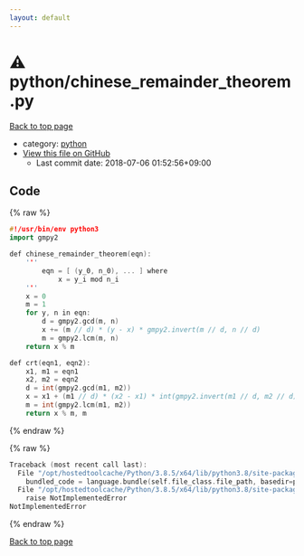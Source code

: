 ```yaml
---
layout: default
---
```


<!-- mathjax config similar to math.stackexchange -->
<script type="text/javascript" async
  src="https://cdnjs.cloudflare.com/ajax/libs/mathjax/2.7.5/MathJax.js?config=TeX-MML-AM_CHTML">
</script>
<script type="text/x-mathjax-config">
  MathJax.Hub.Config({
    TeX: { equationNumbers: { autoNumber: "AMS" }},
    tex2jax: {
      inlineMath: [ ['$','$'] ],
      processEscapes: true
    },
    "HTML-CSS": { matchFontHeight: false },
    displayAlign: "left",
    displayIndent: "2em"
  });
</script>

<script type="text/javascript" src="https://cdnjs.cloudflare.com/ajax/libs/jquery/3.4.1/jquery.min.js"></script>
<script src="https://cdn.jsdelivr.net/npm/jquery-balloon-js@1.1.2/jquery.balloon.min.js" integrity="sha256-ZEYs9VrgAeNuPvs15E39OsyOJaIkXEEt10fzxJ20+2I=" crossorigin="anonymous"></script>
<script type="text/javascript" src="../../assets/js/copy-button.js"></script>
<link rel="stylesheet" href="../../assets/css/copy-button.css" />


# :warning: python/chinese_remainder_theorem.py

<a href="../../index.html">Back to top page</a>

* category: <a href="../../index.html#23eeeb4347bdd26bfc6b7ee9a3b755dd">python</a>
* <a href="{{ site.github.repository_url }}/blob/master/python/chinese_remainder_theorem.py">View this file on GitHub</a>
    - Last commit date: 2018-07-06 01:52:56+09:00




## Code

<a id="unbundled"></a>
{% raw %}
```cpp
#!/usr/bin/env python3
import gmpy2

def chinese_remainder_theorem(eqn):
    '''
        eqn = [ (y_0, n_0), ... ] where
            x = y_i mod n_i
    '''
    x = 0
    m = 1
    for y, n in eqn:
        d = gmpy2.gcd(m, n)
        x += (m // d) * (y - x) * gmpy2.invert(m // d, n // d)
        m = gmpy2.lcm(m, n)
    return x % m

def crt(eqn1, eqn2):
    x1, m1 = eqn1
    x2, m2 = eqn2
    d = int(gmpy2.gcd(m1, m2))
    x = x1 + (m1 // d) * (x2 - x1) * int(gmpy2.invert(m1 // d, m2 // d))
    m = int(gmpy2.lcm(m1, m2))
    return x % m, m

```
{% endraw %}

<a id="bundled"></a>
{% raw %}
```cpp
Traceback (most recent call last):
  File "/opt/hostedtoolcache/Python/3.8.5/x64/lib/python3.8/site-packages/onlinejudge_verify/docs.py", line 349, in write_contents
    bundled_code = language.bundle(self.file_class.file_path, basedir=pathlib.Path.cwd())
  File "/opt/hostedtoolcache/Python/3.8.5/x64/lib/python3.8/site-packages/onlinejudge_verify/languages/python.py", line 84, in bundle
    raise NotImplementedError
NotImplementedError

```
{% endraw %}

<a href="../../index.html">Back to top page</a>


